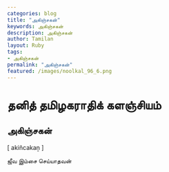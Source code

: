 ```yaml
---  
categories: blog  
title: "அகிஞ்சகன்"
keywords: அகிஞ்சகன்  
description: அகிஞ்சகன்
author: Tamilan  
layout: Ruby  
tags:     
- அகிஞ்சகன்
permalink: "அகிஞ்சகன்"  
featured: /images/noolkal_96_6.png  
--- 
```

# தனித் தமிழகராதிக் களஞ்சியம்
## அகிஞ்சகன்

[ akiñcakaṉ ]  
  
ஜீவ இம்சை செய்யாதவன்